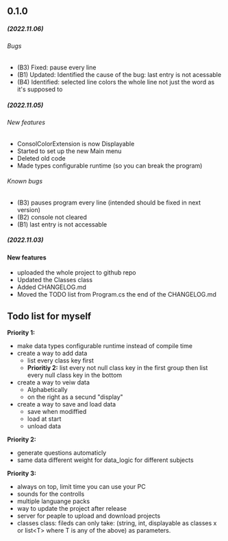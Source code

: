 ## 0.1.0 

##### (2022.11.06)

###### Bugs
* (B3) Fixed: pause every line
* (B1) Updated: Identified the cause of the bug: last entry is not acessable
* (B4) Identified: selected line colors the whole line not just the word as it's supposed to


##### (2022.11.05)

###### New features
* ConsolColorExtension is now Displayable
* Started to set up the new Main menu
* Deleted old code
* Made types configurable runtime (so you can break the program)

###### Known bugs
* (B3) pauses program every line (intended should be fixed in next version)
* (B2) console not cleared
* (B1) last entry is not accessable

##### (2022.11.03)

#### New features
* uploaded the whole project to github repo
* Updated the Classes class
* Added CHANGELOG.md
* Moved the TODO list from Program.cs the end of the CHANGELOG.md

## Todo list for myself
**Priority 1:**
* make data types configurable runtime instead of compile time
* create a way to add data
    * list every class key first
    * **Prioritiy 2:** list every not null class key in the first group
                  then list every null class key in the bottom
* create a way to veiw data
    * Alphabetically
    * on the right as a secund "display"
* create a way to save and load data
    * save when modiffied
    * load at start
    * unload data

**Priority 2:**
* generate questions automaticly
* same data different weight for data_logic for different subjects

**Priority 3:**
* always on top, limit time you can use your PC
* sounds for the controlls
* multiple languange packs
* way to update the project after release
* server for peaple to upload and download projects
* classes class: fileds can only take: (string, int, displayable as classes x or list&lt;T&gt; where T is any of the above) as parameters.